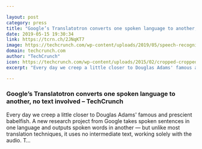 ```yaml
---

layout: post
category: press
title: "Google’s Translatotron converts one spoken language to another, no text involved"
date: 2019-05-15 19:30:34
link: https://tcrn.ch/2JNqKT7
image: https://techcrunch.com/wp-content/uploads/2019/05/speech-recognition.png?w=711
domain: techcrunch.com
author: "TechCrunch"
icon: https://techcrunch.com/wp-content/uploads/2015/02/cropped-cropped-favicon-gradient.png?w=180
excerpt: "Every day we creep a little closer to Douglas Adams' famous and prescient babelfish. A new research project from Google takes spoken sentences in one language and outputs spoken words in another — but unlike most translation techniques, it uses no intermediate text, working solely with the audio. T…"

---
```


### Google’s Translatotron converts one spoken language to another, no text involved – TechCrunch

Every day we creep a little closer to Douglas Adams' famous and prescient babelfish. A new research project from Google takes spoken sentences in one language and outputs spoken words in another — but unlike most translation techniques, it uses no intermediate text, working solely with the audio. T…